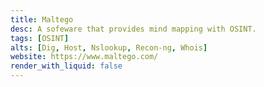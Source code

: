 ```yaml
---
title: Maltego
desc: A sofeware that provides mind mapping with OSINT.
tags: [OSINT]
alts: [Dig, Host, Nslookup, Recon-ng, Whois]
website: https://www.maltego.com/
render_with_liquid: false
---
```

